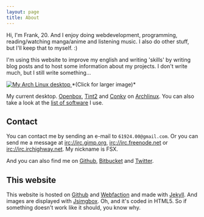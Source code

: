 ```yaml
---
layout: page
title: About
---
```


Hi, I'm Frank, 20. And I enjoy doing webdevelopment, programming,
reading/watching manga/anime and listening music. I
also do other stuff, but I'll keep that to myself. :)

I'm using this website to improve my english and writing 'skills' by writing
blog posts and to host some information about my projects. I don't write
much, but I still write something...

<a class="jsimgbox" href="{{ site.cdn }}/img/current_desktop.png">
  <img src="{{ site.cdn }}/img/current_desktop_small.png" alt="My Arch Linux desktop" />
</a>
*(Click for larger image)*

My current desktop. [Openbox][], [Tint2][] and [Conky][] on [Archlinux][].
You can also take a look at the [list of software](/software.html) I use.


## Contact

You can contact me by sending an e-mail to `61924.00@gmail.com`. Or you can send
me a message at [irc://irc.gimp.org][irc1], [irc://irc.freenode.net][irc2] or
[irc://irc.irchighway.net][irc3]. My nickname is FSX.

And you can also find me on [Github][], [Bitbucket][] and [Twitter][].


## This website

This website is hosted on [Github][] and [Webfaction][] and made with [Jekyll][].
And images are displayed with [Jsimgbox][]. Oh, and it's coded in HTML5. So if
something doesn't work like it should, you know why.


 [Archlinux]: http://www.archlinux.org/
 [Openbox]: http://icculus.org/openbox/index.php/Main_Page
 [Tint2]: http://code.google.com/p/tint2/
 [Conky]: http://conky.sourceforge.net/
 [Urxvtc]: http://software.schmorp.de/pkg/rxvt-unicode.html
 [Pymp]: http://jdolan.dyndns.org/trac/wiki/Pymp

 [irc1]: irc://irc.gimp.org
 [irc2]: irc://irc.freenode.net
 [irc3]: irc://irc.irchighway.net

 [Github]: http://github.com/FSX
 [Bitbucket]: http://bitbucket.org/fsx
 [Twitter]: http://twitter.com/franksmit

 [Webfaction]: http://www.webfaction.com/services/hosting?affiliate=fsx
 [Jekyll]: http://jekyllrb.com/
 [Jsimgbox]: /projects.html#h-jsimgbox
